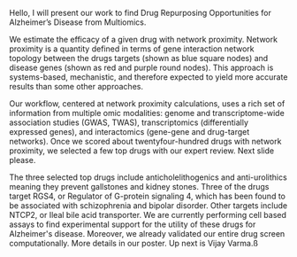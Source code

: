 Hello, I will present our work to find Drug Repurposing Opportunities for Alzheimer’s Disease from Multiomics.

We estimate the efficacy of a given drug with network proximity.  Network proximity is a quantity defined in terms of gene interaction network topology between the drugs targets (shown as blue square nodes) and disease genes (shown as red and purple round nodes).  This approach is systems-based, mechanistic, and therefore expected to yield more accurate results than some other approaches.

Our workflow, centered at network proximity calculations, uses a rich set of information from multiple omic modalities: genome and transcriptome-wide association studies (GWAS, TWAS), transcriptomics (differentially expressed genes), and interactomics (gene-gene and drug-target networks).  Once we scored about twentyfour-hundred drugs with network proximity, we selected a few top drugs with our expert review.  Next slide please.

The three selected top drugs include anticholelithogenics and anti-urolithics meaning they prevent gallstones and kidney stones.  Three of the drugs target RGS4, or Regulator of G-protein signaling 4, which has been found to be associated with schizophrenia and bipolar disorder.  Other targets include NTCP2, or Ileal bile acid transporter.  We are currently performing cell based assays to find experimental support for the utility of these drugs for Alzheimer's disease.  Moreover, we already validated our entire drug screen computationally.  More details in our poster.  Up next is Vijay Varma.ß
